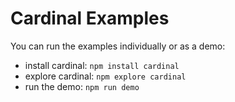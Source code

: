 # Cardinal Examples

You can run the examples individually or as a demo:

- install cardinal: `npm install cardinal`
- explore cardinal: `npm explore cardinal`
- run the demo: `npm run demo`
